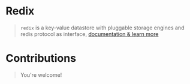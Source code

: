 Redix
=====
> `redix` is a key-value datastore with pluggable storage engines and redis protocol as interface, [documentation & learn more](https://redix.alash3al.com/)

Contributions
=============
> You're welcome!
